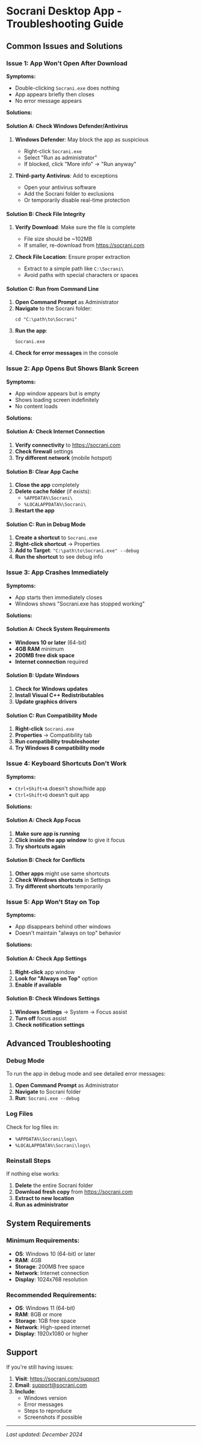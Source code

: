 # Socrani Desktop App - Troubleshooting Guide

## Common Issues and Solutions

### Issue 1: App Won't Open After Download

**Symptoms:**
- Double-clicking `Socrani.exe` does nothing
- App appears briefly then closes
- No error message appears

**Solutions:**

#### Solution A: Check Windows Defender/Antivirus
1. **Windows Defender**: May block the app as suspicious
   - Right-click `Socrani.exe`
   - Select "Run as administrator"
   - If blocked, click "More info" → "Run anyway"

2. **Third-party Antivirus**: Add to exceptions
   - Open your antivirus software
   - Add the Socrani folder to exclusions
   - Or temporarily disable real-time protection

#### Solution B: Check File Integrity
1. **Verify Download**: Make sure the file is complete
   - File size should be ~102MB
   - If smaller, re-download from https://socrani.com

2. **Check File Location**: Ensure proper extraction
   - Extract to a simple path like `C:\Socrani\`
   - Avoid paths with special characters or spaces

#### Solution C: Run from Command Line
1. **Open Command Prompt** as Administrator
2. **Navigate** to the Socrani folder:
   ```
   cd "C:\path\to\Socrani"
   ```
3. **Run the app**:
   ```
   Socrani.exe
   ```
4. **Check for error messages** in the console

### Issue 2: App Opens But Shows Blank Screen

**Symptoms:**
- App window appears but is empty
- Shows loading screen indefinitely
- No content loads

**Solutions:**

#### Solution A: Check Internet Connection
1. **Verify connectivity** to https://socrani.com
2. **Check firewall** settings
3. **Try different network** (mobile hotspot)

#### Solution B: Clear App Cache
1. **Close the app** completely
2. **Delete cache folder** (if exists):
   - `%APPDATA%\Socrani\`
   - `%LOCALAPPDATA%\Socrani\`
3. **Restart the app**

#### Solution C: Run in Debug Mode
1. **Create a shortcut** to `Socrani.exe`
2. **Right-click shortcut** → Properties
3. **Add to Target**: `"C:\path\to\Socrani.exe" --debug`
4. **Run the shortcut** to see debug info

### Issue 3: App Crashes Immediately

**Symptoms:**
- App starts then immediately closes
- Windows shows "Socrani.exe has stopped working"

**Solutions:**

#### Solution A: Check System Requirements
- **Windows 10 or later** (64-bit)
- **4GB RAM** minimum
- **200MB free disk space**
- **Internet connection** required

#### Solution B: Update Windows
1. **Check for Windows updates**
2. **Install Visual C++ Redistributables**
3. **Update graphics drivers**

#### Solution C: Run Compatibility Mode
1. **Right-click** `Socrani.exe`
2. **Properties** → Compatibility tab
3. **Run compatibility troubleshooter**
4. **Try Windows 8 compatibility mode**

### Issue 4: Keyboard Shortcuts Don't Work

**Symptoms:**
- `Ctrl+Shift+A` doesn't show/hide app
- `Ctrl+Shift+Q` doesn't quit app

**Solutions:**

#### Solution A: Check App Focus
1. **Make sure app is running**
2. **Click inside the app window** to give it focus
3. **Try shortcuts again**

#### Solution B: Check for Conflicts
1. **Other apps** might use same shortcuts
2. **Check Windows shortcuts** in Settings
3. **Try different shortcuts** temporarily

### Issue 5: App Won't Stay on Top

**Symptoms:**
- App disappears behind other windows
- Doesn't maintain "always on top" behavior

**Solutions:**

#### Solution A: Check App Settings
1. **Right-click** app window
2. **Look for "Always on Top"** option
3. **Enable if available**

#### Solution B: Check Windows Settings
1. **Windows Settings** → System → Focus assist
2. **Turn off** focus assist
3. **Check notification settings**

## Advanced Troubleshooting

### Debug Mode
To run the app in debug mode and see detailed error messages:

1. **Open Command Prompt** as Administrator
2. **Navigate** to Socrani folder
3. **Run**: `Socrani.exe --debug`

### Log Files
Check for log files in:
- `%APPDATA%\Socrani\logs\`
- `%LOCALAPPDATA%\Socrani\logs\`

### Reinstall Steps
If nothing else works:

1. **Delete** the entire Socrani folder
2. **Download fresh copy** from https://socrani.com
3. **Extract to new location**
4. **Run as administrator**

## System Requirements

### Minimum Requirements:
- **OS**: Windows 10 (64-bit) or later
- **RAM**: 4GB
- **Storage**: 200MB free space
- **Network**: Internet connection
- **Display**: 1024x768 resolution

### Recommended Requirements:
- **OS**: Windows 11 (64-bit)
- **RAM**: 8GB or more
- **Storage**: 1GB free space
- **Network**: High-speed internet
- **Display**: 1920x1080 or higher

## Support

If you're still having issues:

1. **Visit**: https://socrani.com/support
2. **Email**: support@socrani.com
3. **Include**: 
   - Windows version
   - Error messages
   - Steps to reproduce
   - Screenshots if possible

---

*Last updated: December 2024* 